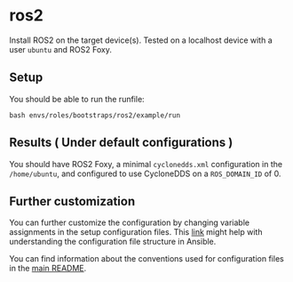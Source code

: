 # ros2 

Install ROS2 on the target device(s). Tested on a localhost device with a user `ubuntu` and ROS2 Foxy.

## Setup
You should be able to run the runfile:
```
bash envs/roles/bootstraps/ros2/example/run
```

## Results ( Under default configurations )
You should have ROS2 Foxy, a minimal `cyclonedds.xml` configuration in the `/home/ubuntu`, and configured to use CycloneDDS on a `ROS_DOMAIN_ID` of 0.

## Further customization
You can further customize the configuration by changing variable assignments in the setup configuration files. This [link](https://docs.ansible.com/ansible/latest/user_guide/intro_inventory.html#group-variables) might help with understanding the configuration file structure in Ansible.

You can find information about the conventions used for configuration files in the [main README](/README.md#toolbox-structure).
